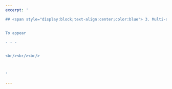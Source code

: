 ```yaml
---
excerpt: '

## <span style="display:block;text-align:center;color:blue"> 3. Multi-shot solution prediction for combinatorial optimisation </span>  


To appear

- - -


<br/><br/><br/>



'

---
```

